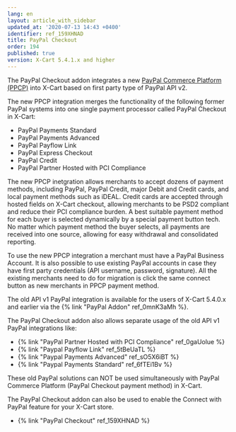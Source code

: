 ```yaml
---
lang: en
layout: article_with_sidebar
updated_at: '2020-07-13 14:43 +0400'
identifier: ref_159XHNAD
title: PayPal Checkout
order: 194
published: true
version: X-Cart 5.4.1.x and higher
---
```

The PayPal Checkout addon integrates a new [PayPal Commerce Platform (PPCP)](https://www.paypal.com/us/business "PayPal Commerce Platform") into X-Cart based on first party type of PayPal API v2. 

The new PPCP integration merges the functionality of the following former PayPal systems into one single payment processor called PayPal Checkout in X-Cart:
- PayPal Payments Standard
- PayPal Payments Advanced
- PayPal Payflow Link
- PayPal Express Checkout
- PayPal Credit
- PayPal Partner Hosted with PCI Compliance

The new PPCP inetgration allows merchants to accept dozens of payment methods, including PayPal, PayPal Credit, major Debit and Credit cards, and local payment methods such as iDEAL. Credit cards are accepted through hosted fields on X-Cart checkout, allowing merchants to be PSD2 compliant and reduce their PCI compliance burden. A best suitable payment method for each buyer is selected dynamically by a special payment button tech. No matter which payment method the buyer selects, all payments are received into one source, allowing for easy withdrawal and consolidated reporting.

To use the new PPCP integration a merchant must have a PayPal Business Account. It is also possible to use existing PayPal accounts in case they have first party credentials (API username, password, signature). All the existing merchants need to do for migration is click the same connect button as new merchants in PPCP payment method.

The old API v1 PayPal integration is available for the users of X-Cart 5.4.0.x and earlier via the {% link "PayPal Addon" ref_0mnK3aMh %}.

The PayPal Checkout addon also allows separate usage of the old API v1 PayPal integrations like:
- {% link "PayPal Partner Hosted with PCI Compliance" ref_0gaUolue %}
- {% link "Paypal Payflow Link" ref_5tBeUaTL %}
- {% link "Paypal Payments Advanced" ref_sO5X6iBT %}
- {% link "Paypal Payments Standard" ref_6fTEi1Bv %}

These old PayPal solutions can NOT be used simultaneously with PayPal Commerce Platform (PayPal Checkout payment method) in X-Cart.

The PayPal Checkout addon can also be used to enable the Connect with PayPal feature for your X-Cart store.

* {% link "PayPal Checkout" ref_159XHNAD %}
